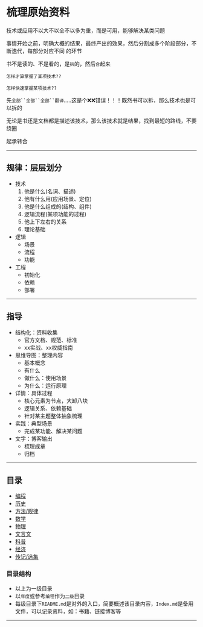 #   梳理原始资料

技术或应用不以大不以全不以多为重，而是可用，能够解决某类问题

事情开始之前，明确大概的结果，最终产出的效果，然后分割成多个阶段部分，不断迭代，每部分对应不同 的环节

书不是读的、不是看的，是`拆`的，然后`合`起来

`怎样才算掌握了某项技术??`

`怎样快速掌握某项技术??`

先`全部``全部``全部``翻译`.....这是个❌❌错误！！！既然书可以拆，那么技术也是可以拆的

无论是书还是文档都是描述该技术，那么该技术就是结果，找到最短的路线，不要绕圈

起承转合


----

##  规律：层层划分
-   技术
    1.  他是什么(名词、描述)
    2.  他有什么用(应用场景、定位)
    3.  他是什么组成的(结构、组件)
    4.  逻辑流程(某项功能的过程)
    5.  他上下左右的关系
    6.  理论基础
-   逻辑
    -   场景
    -   流程
    -   功能
-   工程
    -   初始化
    -   依赖
    -   部署

----


##  指导
-   结构化：资料收集
    -   官方文档、规范、标准
    -   xx实战、xx权威指南
-   思维导图：整理内容
    -   基本概念
    -   有什么
    -   做什么：使用场景
    -   为什么：运行原理
-   详情：具体过程
    -   核心元素为节点，大卸八块
    -   逻辑关系、依赖基础
    -   针对某主题整体抽象梳理
-   实践：典型场景
    -   完成某功能、解决某问题
-   文字：博客输出
    -   梳理成章
    -   归档
----

##  目录
-   [编程](program/README.md)
-   [历史](history/README.md)
-   [方法/规律](method/README.md)
-   [数学](mathematics/README.md)
-   [物理](physics/README.md)
-   [文言文](classical/README.md)
-   [科普](science/README.md)
-   [经济](economics/README.md)
-   [传记/选集](biography/README.md)

### 目录结构
-   以上为一级目录
-   以`年度`或参考`编程`作为`二级`目录
-   每级目录下`README.md`是对外的入口，简要概述该目录内容，`Index.md`是备用文件，可以记录资料，如：书籍、链接博客等

----